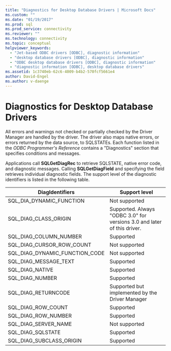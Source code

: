 ```yaml
---
title: "Diagnostics for Desktop Database Drivers | Microsoft Docs"
ms.custom: ""
ms.date: "01/19/2017"
ms.prod: sql
ms.prod_service: connectivity
ms.reviewer: ""
ms.technology: connectivity
ms.topic: conceptual
helpviewer_keywords: 
  - "Jet-based ODBC drivers [ODBC], diagnostic information"
  - "desktop database drivers [ODBC], diagnostic information"
  - "ODBC desktop database drivers [ODBC], diagnostic information"
  - "diagnostic information [ODBC], desktop database drivers"
ms.assetid: 1c3740eb-62c6-4009-b4b2-570fcf5661e4
author: David-Engel
ms.author: v-daenge
---
```

# Diagnostics for Desktop Database Drivers
All errors and warnings not checked or partially checked by the Driver Manager are handled by the driver. The driver also maps native errors, or errors returned by the data source, to SQLSTATEs. Each function listed in the *ODBC Programmer's Reference* contains a "Diagnostics" section that specifies conditions and messages.  
  
 Applications call **SQLGetDiagRec** to retrieve SQLSTATE, native error code, and diagnostic messages. Calling **SQLGetDiagField** and specifying the field retrieves individual diagnostic fields. The support level of the diagnostic identifiers is listed in the following table.  
  
|DiagIdentifiers|Support level|  
|---------------------|-------------------|  
|SQL_DIA_DYNAMIC_FUNCTION|Not supported|  
|SQL_DIAG_CLASS_ORIGIN|Supported. Always "ODBC 3.0" for versions 3.0 and later of this driver.|  
|SQL_DIAG_COLUMN_NUMBER|Supported|  
|SQL_DIAG_CURSOR_ROW_COUNT|Not supported|  
|SQL_DIAG_DYNAMIC_FUNCTION_CODE|Not supported|  
|SQL_DIAG_MESSAGE_TEXT|Supported|  
|SQL_DIAG_NATIVE|Supported|  
|SQL_DIAG_NUMBER|Supported|  
|SQL_DIAG_RETURNCODE|Supported but implemented by the Driver Manager|  
|SQL_DIAG_ROW_COUNT|Supported|  
|SQL_DIAG_ROW_NUMBER|Supported|  
|SQL_DIAG_SERVER_NAME|Not supported|  
|SQL_DIAG_SQLSTATE|Supported|  
|SQL_DIAG_SUBCLASS_ORIGIN|Supported|
